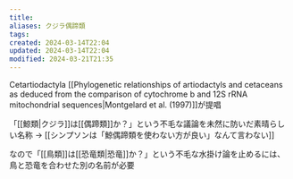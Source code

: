 ```yaml
---
title: 
aliases: クジラ偶蹄類
tags: 
created: 2024-03-14T22:04
updated: 2024-03-14T22:04
modified: 2024-03-21T21:35
---
```


Cetartiodactyla
[[Phylogenetic relationships of artiodactyls and cetaceans as deduced from the comparison of cytochrome b and 12S rRNA mitochondrial sequences|Montgelard et al. (1997)]]が提唱

「[[鯨類|クジラ]]は[[偶蹄類]]か？」という不毛な議論を未然に防いだ素晴らしい名称
→ [[シンプソンは「鯨偶蹄類を使わない方が良い」なんて言わない]]

なので「[[鳥類]]は[[恐竜類|恐竜]]か？」という不毛な水掛け論を止めるには、鳥と恐竜を合わせた別の名前が必要
